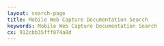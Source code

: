 ```yaml
---
layout: search-page
title: Mobile Web Capture Documentation Search
keywords: Mobile Web Capture Documentation Search
cx: 912cbb35fff874a8d
---
```

